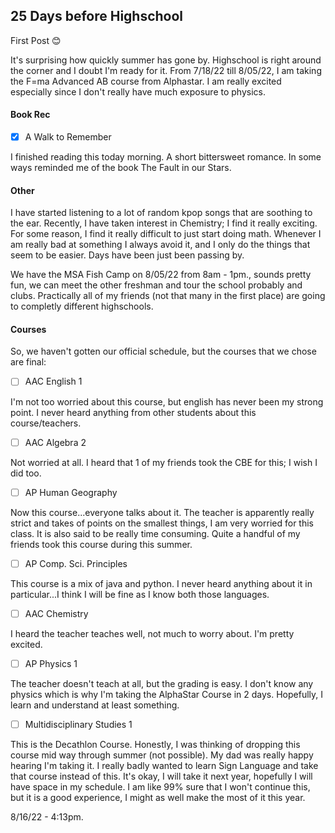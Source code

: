 ## 25 Days before Highschool
First Post 😊

It's surprising how quickly summer has gone by. Highschool is right around the corner and I doubt I'm ready for it. From 7/18/22 till 8/05/22, I am taking the F=ma Advanced AB course from Alphastar. I am really excited especially since I don't really have much exposure to physics. 

#### Book Rec
- [x] A Walk to Remember 

I finished reading this today morning. A short bittersweet romance. In some ways reminded me of the book The Fault in our Stars.

#### Other
I have started listening to a lot of random kpop songs that are soothing to the ear. Recently, I have taken interest in Chemistry; I find it really exciting. For some reason, I find it really difficult to just start doing math. Whenever I am really bad at something I always avoid it, and I only do the things that seem to be easier. Days have been just been passing by.

We have the MSA Fish Camp on 8/05/22 from 8am - 1pm., sounds pretty fun, we can meet the other freshman and tour the school probably and clubs. Practically all of my friends (not that many in the first place) are going to completly different highschools. 

#### Courses
So, we haven't gotten our official schedule, but the courses that we chose are final:
- [ ] AAC English 1

I'm not too worried about this course, but english has never been my strong point. I never heard anything from other students about this course/teachers.

- [ ] AAC Algebra 2

Not worried at all. I heard that 1 of my friends took the CBE for this; I wish I did too. 

- [ ] AP Human Geography

Now this course...everyone talks about it. The teacher is apparently really strict and takes of points on the smallest things, I am very worried for this class. It is also said to be really time consuming. Quite a handful of my friends took this course during this summer.

- [ ] AP Comp. Sci. Principles

This course is a mix of java and python. I never heard anything about it in particular...I think I will be fine as I know both those languages.

- [ ] AAC Chemistry

I heard the teacher teaches well, not much to worry about. I'm pretty excited.

- [ ] AP Physics 1

The teacher doesn't teach at all, but the grading is easy. I don't know any physics which is why I'm taking the AlphaStar Course in 2 days. Hopefully, I learn and understand at least something.

- [ ] Multidisciplinary Studies 1

This is the Decathlon Course. Honestly, I was thinking of dropping this course mid way through summer (not possible). My dad was really happy hearing I'm taking it. I really badly wanted to learn Sign Language and take that course instead of this. It's okay, I will take it next year, hopefully I will have space in my schedule. I am like 99% sure that I won't continue this, but it is a good experience, I might as well make the most of it this year.

8/16/22 - 4:13pm.
